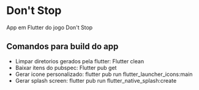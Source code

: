 # Don't Stop
  App em Flutter do jogo Don't Stop

## Comandos para build do app

- Limpar diretorios gerados pela flutter: Flutter clean
- Baixar itens do pubspec: Flutter pub get
- Gerar icone personalizado: flutter pub run flutter_launcher_icons:main
- Gerar splash screen: flutter pub run flutter_native_splash:create